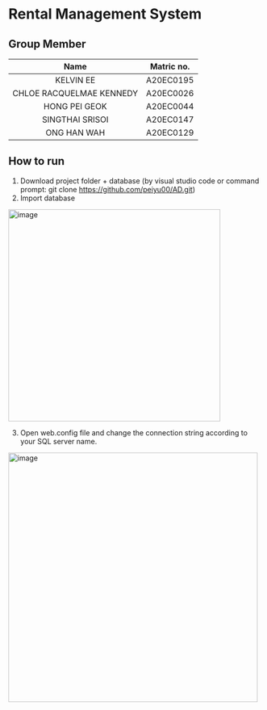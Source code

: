 # Rental Management System

## Group Member
|Name|Matric no.|
|:---:|:---:|
|KELVIN EE|A20EC0195|
|CHLOE RACQUELMAE KENNEDY|A20EC0026|
|HONG PEI GEOK|A20EC0044|
|SINGTHAI SRISOI|A20EC0147|
|ONG HAN WAH|A20EC0129|

## How to run
1. Download project folder + database (by visual studio code or command prompt: git clone https://github.com/peiyu00/AD.git)
2. Import database
<img width="420" alt="image" src="https://github.com/peiyu00/AD/assets/120556342/152d7ba9-74e9-4ce0-8abd-e0bd8f0ca05b">

3. Open web.config file and change the connection string according to your SQL server name. 
<img width="494" alt="image" src="https://github.com/peiyu00/AD/assets/120556342/16fd8521-b2b6-4acf-83f0-73423f8d4ba9">
